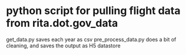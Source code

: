 # python script for pulling flight data from rita.dot.gov_data

get_data.py saves each year as csv
pre_process_data.py does a bit of cleaning, and saves the output as H5 datastore
